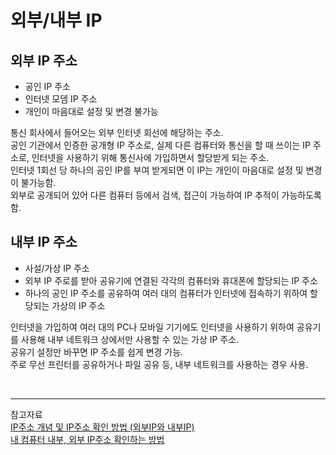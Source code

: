 # 외부/내부 IP
## 외부 IP 주소
- 공인 IP 주소
- 인터넷 모뎀 IP 주소
- 개인이 마음대로 설정 및 변경 불가능

통신 회사에서 들어오는 외부 인터넷 회선에 해당하는 주소.   
공인 기관에서 인증한 공개형 IP 주소로, 실제 다른 컴퓨터와 통신을 할 때 쓰이는 IP 주소로, 인터넷을 사용하기 위해 통신사에 가입하면서 할당받게 되는 주소.   
인터넷 1회선 당 하나의 공인 IP를 부여 받게되면 이 IP는 개인이 마음대로 설정 및 변경이 불가능함.   
외부로 공개되어 있어 다른 컴퓨터 등에서 검색, 접근이 가능하여 IP 추적이 가능하도록 함.


## 내부 IP 주소
- 사설/가상 IP 주소
- 외부 IP 주로를 받아 공유기에 연결된 각각의 컴퓨터와 휴대폰에 할당되는 IP 주소
- 하나의 공인 IP 주소를 공유하여 여러 대의 컴퓨터가 인터넷에 접속하기 위하여 할당되는 가상의 IP 주소

인터넷을 가입하여 여러 대의 PC나 모바일 기기에도 인터넷을 사용하기 위하여 공유기를 사용해 내부 네트워크 상에서만 사용할 수 있는 가상 IP 주소.   
공유기 설정만 바꾸면 IP 주소를 쉽게 변경 가능.   
주로 무선 프린터를 공유하거나 파일 공유 등, 내부 네트워크를 사용하는 경우 사용.

<br>

***
참고자료   
[IP주소 개념 및 IP주소 확인 방법 (외부IP와 내부IP)](https://kadosholy.tistory.com/66)   
[내 컴퓨터 내부, 외부 IP주소 확인하는 방법](https://barrogo.tistory.com/115)